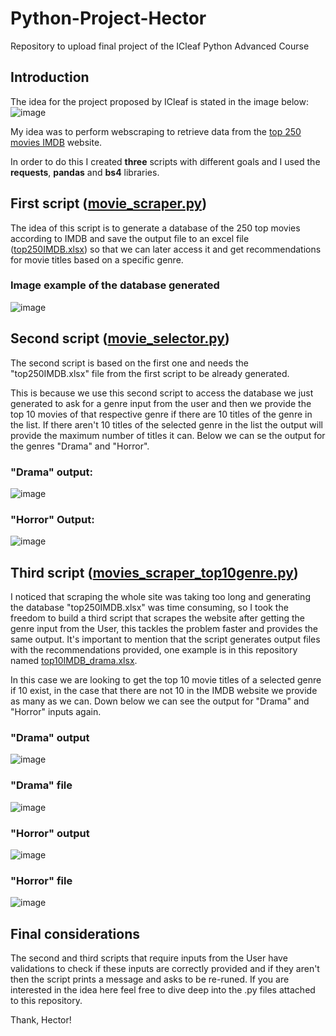 # Python-Project-Hector
Repository to upload final project of the ICleaf Python Advanced Course


## Introduction
The idea for the project proposed by ICleaf is stated in the image below:
![image](https://github.com/h2frank/Python-Project-Hector/assets/106637190/6a4e28ed-2d2a-415b-9f5f-4c9caf6a61a0)

My idea was to perform webscraping to retrieve data from the [top 250 movies IMDB](https://m.imdb.com/chart/top/?ref_=nv_mv_250) website.

In order to do this I created **three** scripts with different goals and I used the **requests**, **pandas** and **bs4** libraries.

## First script ([movie_scraper.py](https://github.com/h2frank/Python-Project-Hector/blob/main/movie_selector.py))

The idea of this script is to generate a database of the 250 top movies according to IMDB and save the output file to an excel file ([top250IMDB.xlsx](https://github.com/h2frank/Python-Project-Hector/raw/main/top250IMDB.xlsx)) so that we can later access it and get recommendations for movie titles based on a specific genre.

### Image example of the database generated
![image](https://github.com/h2frank/Python-Project-Hector/assets/106637190/2e0872c5-0c43-4bc5-9f71-9858be222131)


## Second script ([movie_selector.py](https://github.com/h2frank/Python-Project-Hector/blob/main/movie_selector.py))

The second script is based on the first one and needs the "top250IMDB.xlsx" file from the first script to be already generated. 

This is because we use this second script to access the database we just generated to ask for a genre input from the user and then we provide the top 10 movies of that respective genre if there are 10 titles of the genre in the list. If there aren't 10 titles of the selected genre in the list the output will provide the maximum number of titles it can. Below we can se the output for the genres "Drama" and "Horror".

### "Drama" output:
![image](https://github.com/h2frank/Python-Project-Hector/assets/106637190/f736c73d-f3ce-4ad6-9494-17fd5c9b512c)

### "Horror" Output:
![image](https://github.com/h2frank/Python-Project-Hector/assets/106637190/cb68350a-fa48-4df5-b109-df0cf0df8558)

## Third script ([movies_scraper_top10genre.py](https://github.com/h2frank/Python-Project-Hector/blob/main/movies_scraper_top10genre.py))

I noticed that scraping the whole site was taking too long and generating the database "top250IMDB.xlsx" was time consuming, so I took the freedom to build a third script that scrapes the website after getting the genre input from the User, this tackles the problem faster and provides the same output. It's important to mention that the script generates output files with the recommendations provided, one example is in this repository named [top10IMDB_drama.xlsx](https://github.com/h2frank/Python-Project-Hector/raw/main/top10IMDB_drama.xlsx).

In this case we are looking to get the top 10 movie titles of a selected genre if 10 exist, in the case that there are not 10 in the IMDB website we provide as many as we can.
Down below we can see the output for "Drama" and "Horror" inputs again.

### "Drama" output 
![image](https://github.com/h2frank/Python-Project-Hector/assets/106637190/580419d1-2615-47e0-b933-7a680ef2c0f5)

### "Drama" file
![image](https://github.com/h2frank/Python-Project-Hector/assets/106637190/1598f027-1a02-49c8-b1d1-e3ca6e1c2b4d)

### "Horror" output
![image](https://github.com/h2frank/Python-Project-Hector/assets/106637190/e44bbf71-9a46-4694-ac75-396e558d17fd)

### "Horror" file
![image](https://github.com/h2frank/Python-Project-Hector/assets/106637190/b70f8a8d-b237-4bea-aa7f-e6b744937cb2)

## Final considerations

The second and third scripts that require inputs from the User have validations to check if these inputs are correctly provided and if they aren't then the script prints a message and asks to be re-runed. 
If you are interested in the idea here feel free to dive deep into the .py files attached to this repository.

Thank,
Hector!
